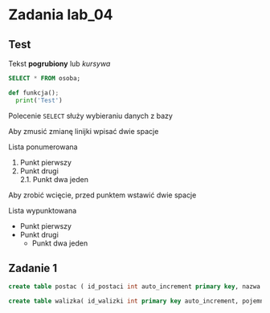 # Zadania lab_04
## Test

Tekst **pogrubiony** lub _kursywa_

```sql
SELECT * FROM osoba;
```

```python
def funkcja();
  print('Test')
```

Polecenie `SELECT` służy wybieraniu danych z bazy

Aby zmusić zmianę linijki wpisać dwie spacje

Lista ponumerowana
1. Punkt pierwszy
2. Punkt drugi  
  2.1. Punkt dwa jeden

Aby zrobić wcięcie, przed punktem wstawić dwie spacje

Lista wypunktowana
* Punkt pierwszy
* Punkt drugi
  * Punkt dwa jeden

## Zadanie 1

```sql
create table postac ( id_postaci int auto_increment primary key, nazwa varchar(40), rodzaj enum('wiking','ptak','kobieta'), data_ur date, wiek int unsigned);

create table walizka( id_walizki int primary key auto_increment, pojemnosc int unsigned, kolor enum('rozowy','czerwony','reczowy','zolty'), id_wlasciciela int, foreign key(id_wlasciciela) references postac(id_postaci) on delete cascade);
```
